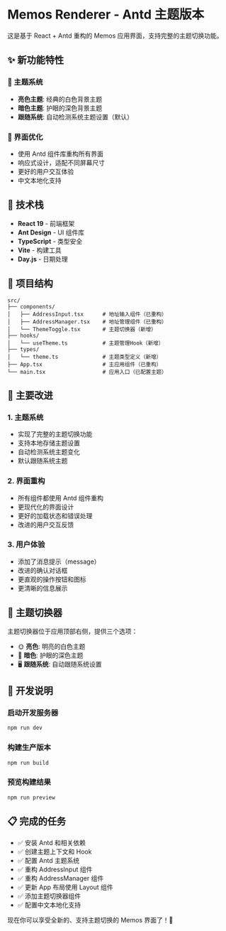 # Memos Renderer - Antd 主题版本

这是基于 React + Antd 重构的 Memos 应用界面，支持完整的主题切换功能。

## ✨ 新功能特性

### 🎨 主题系统
- **亮色主题**: 经典的白色背景主题
- **暗色主题**: 护眼的深色背景主题
- **跟随系统**: 自动检测系统主题设置（默认）

### 🔧 界面优化
- 使用 Antd 组件库重构所有界面
- 响应式设计，适配不同屏幕尺寸
- 更好的用户交互体验
- 中文本地化支持

## 🚀 技术栈

- **React 19** - 前端框架
- **Ant Design** - UI 组件库
- **TypeScript** - 类型安全
- **Vite** - 构建工具
- **Day.js** - 日期处理

## 📂 项目结构

```
src/
├── components/
│   ├── AddressInput.tsx      # 地址输入组件（已重构）
│   ├── AddressManager.tsx    # 地址管理组件（已重构）
│   └── ThemeToggle.tsx       # 主题切换器（新增）
├── hooks/
│   └── useTheme.ts           # 主题管理Hook（新增）
├── types/
│   └── theme.ts              # 主题类型定义（新增）
├── App.tsx                   # 主应用组件（已重构）
└── main.tsx                  # 应用入口（已配置主题）
```

## 🎯 主要改进

### 1. 主题系统
- 实现了完整的主题切换功能
- 支持本地存储主题设置
- 自动检测系统主题变化
- 默认跟随系统主题

### 2. 界面重构
- 所有组件都使用 Antd 组件重构
- 更现代化的界面设计
- 更好的加载状态和错误处理
- 改进的用户交互反馈

### 3. 用户体验
- 添加了消息提示（message）
- 改进的确认对话框
- 更直观的操作按钮和图标
- 更清晰的信息展示

## 🎨 主题切换器

主题切换器位于应用顶部右侧，提供三个选项：
- 🌞 **亮色**: 明亮的白色主题
- 🌙 **暗色**: 护眼的深色主题
- 🖥️ **跟随系统**: 自动跟随系统设置

## 🔧 开发说明

### 启动开发服务器
```bash
npm run dev
```

### 构建生产版本
```bash
npm run build
```

### 预览构建结果
```bash
npm run preview
```

## 📋 完成的任务

- ✅ 安装 Antd 和相关依赖
- ✅ 创建主题上下文和 Hook
- ✅ 配置 Antd 主题系统
- ✅ 重构 AddressInput 组件
- ✅ 重构 AddressManager 组件
- ✅ 更新 App 布局使用 Layout 组件
- ✅ 添加主题切换器组件
- ✅ 配置中文本地化支持

现在你可以享受全新的、支持主题切换的 Memos 界面了！🎉
